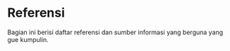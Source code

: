 # Referensi

Bagian ini berisi daftar referensi dan sumber informasi yang berguna yang gue kumpulin.
